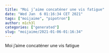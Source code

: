 ```yaml
---
title: "Moi j’aime concaténer une vis fatigue"
date: "Wed Jan  6 01:16:34 CET 2021"
tags: ["moijaime", "pipotron"]
author: m1ch3l
categories: ["generated"]
slug: "moijaime/2021-01-06-01:16:34"
---
```


Moi j’aime concaténer une vis fatigue
